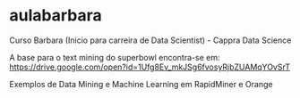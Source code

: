 # aulabarbara

Curso Barbara (Inicio para carreira de Data Scientist) - Cappra Data Science

A base para o text mining do superbowl encontra-se em: https://drive.google.com/open?id=1Ufg8Ev_mkJSg6fvosyRjbZUAMqYOvSrT

Exemplos de Data Mining e Machine Learning em RapidMiner e Orange
